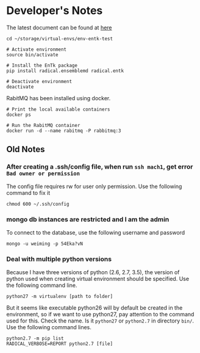 # Developer's Notes

The latest document can be found at [here](https://radicalentk.readthedocs.io/en/latest/)

```
cd ~/storage/virtual-envs/env-entk-test

# Activate environment
source bin/activate

# Install the EnTk package
pip install radical.ensemblemd radical.entk

# Deactivate environment
deactivate
```

RabitMQ has been installed using docker.

```
# Print the local available containers
docker ps

# Run the RabitMQ container
docker run -d --name rabitmq -P rabbitmq:3
```


## Old Notes

### After creating a .ssh/config file, when run `ssh mach1`, get error `Bad owner or permission`

The config file requires rw for user only permission. Use the following command to fix it


`chmod 600 ~/.ssh/config`


### mongo db instances are restricted and I am the admin

To connect to the database, use the following username and password

`mongo -u weiming -p 54Eka?vN`


### Deal with multiple python versions

Because I have three versions of python (2.6, 2.7, 3.5), the version of python used when creating virtual environment should be specified. Use the following command line.

`python27 -m virtualenv [path to folder]`

But it seems like executable python26 will by default be created in the environment, so if we want to use python27, pay attention to the command used for this. Check the name. Is it `python27` or `python2.7` in directory `bin/`. Use the following command lines.

```
python2.7 -m pip list
RADICAL_VERBOSE=REPORT python2.7 [file]
```